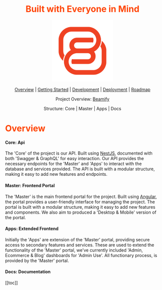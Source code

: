 <h1 align="center" style="color: orangered;">
  Built with Everyone in Mind
</h1>

<p align="center">
  <a href="http://nestjs.com/" target="blank"><img src="assets/logo/icon.png" alt="Logo" width="200" height="200"></a>
</p>
<p align="center">
  <a href="/index.md" target="blank">Overview</a> |
  <a href="/project/book_2/gettingstarted.md" target="blank">Getting Started</a> |
  <a href="/project/book_3/development.md" target="blank">Development</a> |
  <a href="/project/book_4/deployment.md" target="blank">Deployment</a> |
  <a href="/project/book_1/roadmap.md" target="blank">Roadmap</a>
</p>

<p align="center">
  Project Overview: <a href="/https://beamify.me" target="blank">Beamify</a>
</p>

<p align="center">
  Structure: Core | Master | Apps | Docs
</p>


<h1 align="left" style="color: orangered;">
  Overview
</h1>

<h4 align="left">Core: Api</h4>
<p align="left">
The 'Core' of the project is our API. Built using <a href="http://nestjs.com/" target="blank">NestJS</a>, documented with both 'Swagger & GraphQL' for easy interaction.  Our API
provides the necessary endpoints for the 'Master' and 'Apps' to interact with the database and services provided. The API is built with a modular structure, making it easy to add new features and endpoints.
</p>
<h4 align="left">Master: Frontend Portal</h4>
<p align="left">
The 'Master' is the main frontend portal for the project. Built using <a href="http://angular.io/" target="blank">Angular</a>, the portal provides a user-friendly interface for managing the project. The portal is 
built with a modular structure, making it easy to add new features and components. We also aim to produced a 'Desktop & Mobile' version of the portal.
</p>
<h4 align="left">Apps: Extended Frontend</h4>
<p align="left">
Initially the 'Apps' are extension of the 'Master' portal, providing secure access to secondary features and services. These are used to extend the functionality of the 'Master' portal, we've currently 
included 'Admin, Ecommerce & Blog' dashboards for 'Admin Use'. All functionary process, is provided by the 'Master' portal.
</p>
<h4 align="left">Docs: Documentation</h4>

[[toc]]



